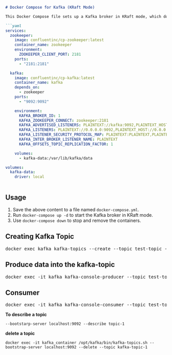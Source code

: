 ```markdown
# Docker Compose for Kafka (KRaft Mode)

This Docker Compose file sets up a Kafka broker in KRaft mode, which does not require Zookeeper.

```yaml
services:
  zookeeper:
    image: confluentinc/cp-zookeeper:latest
    container_name: zookeeper
    environment:
      ZOOKEEPER_CLIENT_PORT: 2181
    ports:
      - "2181:2181"

  kafka:
    image: confluentinc/cp-kafka:latest
    container_name: kafka
    depends_on:
      - zookeeper
    ports:
      - "9092:9092"

    environment:
      KAFKA_BROKER_ID: 1
      KAFKA_ZOOKEEPER_CONNECT: zookeeper:2181
      KAFKA_ADVERTISED_LISTENERS: PLAINTEXT://kafka:9092,PLAINTEXT_HOST://localhost:9093
      KAFKA_LISTENERS: PLAINTEXT://0.0.0.0:9092,PLAINTEXT_HOST://0.0.0.0:9093
      KAFKA_LISTENER_SECURITY_PROTOCOL_MAP: PLAINTEXT:PLAINTEXT,PLAINTEXT_HOST:PLAINTEXT
      KAFKA_INTER_BROKER_LISTENER_NAME: PLAINTEXT
      KAFKA_OFFSETS_TOPIC_REPLICATION_FACTOR: 1

    volumes:
      - kafka-data:/var/lib/kafka/data

volumes:
  kafka-data:
    driver: local



```

## Usage

1. Save the above content to a file named `docker-compose.yml`.
2. Run `docker-compose up -d` to start the Kafka broker in KRaft mode.
3. Use `docker-compose down` to stop and remove the containers.

## Creating Kafka Topic
<pre>
docker exec kafka kafka-topics --create --topic test-topic --bootstrap-server localhost:9092 --partitions 1 --replication-factor 1
</pre>

## Produce data into the kafka-topic 
<pre>
docker exec -it kafka kafka-console-producer --topic test-topic --bootstrap-server localhost:9092
</pre>

## Consumer
<pre>
docker exec -it kafka kafka-console-consumer --topic test-topic --bootstrap-server localhost:9092 --from-beginning
</pre>

**To describe a topic**
```
--bootstarp-server localhost:9092 --describe topic-1
```

**delete a topic**
```docker
docker exec -it kafka_container /opt/kafka/bin/kafka-topics.sh --bootstrap-server localhost:9092 --delete --topic kafka-topic-1 
```